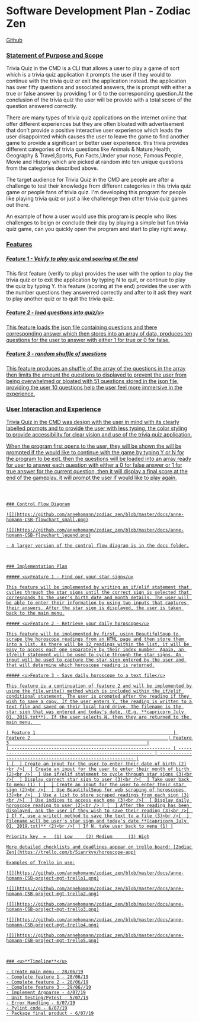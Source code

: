 # Software Development Plan - Zodiac Zen



[Github](https://github.com/blakes/ca_terminal_app)

### <u>Statement of Purpose and Scope</u>

Trivia Quiz in the CMD is a CLI that allows a user to play a game of sort which is a trivia quiz application it prompts the user if they would to continue with the trivia quiz or exit the application instead. the application has over fifty questions and associated answers, the is prompt with either a true or false answer by providing 1 or 0 to the corresponding question.At the conclusion of the trivia quiz the user will be provide with a total score of the question answered correctly.

There are many types of trivia quiz applications on the internet online that offer different experiences but they are often bloated with advertisement that don't provide a positive interactive user experience which leads the user disappointed which causes the user to leave the game to find another game to provide a significant or better user experience. this trivia provides different categories of trivia questions like Animals & Nature,Health, Geography & Travel,Sports, Fun Facts,Under your nose, Famous People, Movie and History which are picked at random into ten unique questions from the categories described above.

The target audience for Trivia Quiz in the CMD are people are after a challenge to test their knowledge from different categories in this trivia quiz game or people fans of trivia quiz. I'm developing this program for people like playing trivia quiz or just a like challenege then other trivia quiz games out there.

An example of how a user would use this program is people who likes challenges to beign or conclude their day by playing a simple but fun trivia quiz game, can you quickly open the program and start to play right away.



### <u>Features</u>

##### <u>Feature 1 - Veirfy to play quiz and scoring at the end</u>

This first feature (verify to play) provides the user with the option to play the trivia quiz or to exit the application by typing N to quit, or continue to play the quiz by typing Y. this feature (scoring at the end) provides the user with the number questions they answerred correctly and after to it ask they want to play another quiz or to quit the trivia quiz.

##### <u>Feature 2 - load questions into quiz/u>

This feature loads the json file containing questions and there corresponding answer which then stores into an array of data, produces ten questions for the user to answer with either 1 for true or 0 for false.

##### <u>Feature 3 - random shuffle of questions</u>

This feature produces an shuffle of the array of the questions in the array then limits the amount the questions to displayed to prevent the user from being overwhelmed or bloated with 51 questions stored in the json file, providing the user 10 questions help the user feel more immersive in the experience.


### <u>User Interaction and Experience</u>

Trivia Quiz in the CMD was design with the user in mind with its clearly labelled prompts and to provide the user with less typing, the color styling to provide accessibility for clear vision and use of the trivia quiz application.  

When the program first opens to the user, they will be shown the will be prompted if the would like to continue with the game by typing Y or N for the program to be exit, then the questions will be loaded into an array ready for user to answer each question with either a 0 for false answer or 1 for true answer for the current question, then it will display a final score at the end of the gameplay, it will prompt the user if would like to play again.

```



### Control Flow Diagram

![](https://github.com/annehomann/zodiac_zen/blob/master/docs/anne-homann-CSB-flowchart_small.png)

![](https://github.com/annehomann/zodiac_zen/blob/master/docs/anne-homann-CSB-flowchart_legend.png)

- A larger version of the control flow diagram is in the docs folder.



### Implementation Plan

##### <u>Feature 1 - Find our your star sign</u>

This feature will be implemented by writing an if/elif statement that cycles through the star signs until the correct sign is selected that corresponds to the user's birth date and month details. The user will be able to enter their information by using two inputs that captures their answers. After the star sign is displayed, the user is taken back to the main menu.

##### <u>Feature 2 - Retrieve your daily horoscope</u>

This feature will be implemented by first, using BeautifulSoup to scrape the horoscope readings from an HTML page and then store them into a list. As there will be 12 readings within the list, it will be easy to access each one separately by their index number. Again, an if/elif statement will be used to cycle through the star signs. An input will be used to capture the star sign entered by the user and that will determine which horoscope reading is returned.

##### <u>Feature 3 - Save daily horoscope to a text file</u>

This feature is a continuation of feature 2 and will be implemented by using the file.write() method which is included within the if/elif conditional statement. The user is prompted after the reading if they wish to save a copy. If the user enters Y, the reading is written to a text file and saved on their local hard drive. The filename is the star sign that was entered and today's date, (E.g. **capricorn_July 01, 2019.txt**). If the user selects N, then they are returned to the main menu.   

| Feature 1                                                    | Feature 2                                                    | Feature 3                                                    |
| ------------------------------------------------------------ | ------------------------------------------------------------ | ------------------------------------------------------------ |
| [  ] Create an input for the user to enter their date of birth (2)<br />[  ] Create an input for the user to enter their month of birth (2)<br />[  ] Use if/elif statement to cycle through star signs (3)<br />[  ] Display correct star sign to user (3)<br />[  ] Take user back to menu (1) | [  ] Create an input for the user to enter their star sign (2)<br />[  ] Use BeautifulSoup for web scraping of horoscopes (3)<br />[  ] Use a list to store scraped readings from each sign (3)<br />[  ] Use indices to access each one (3)<br />[  ] Display daily horoscope reading to user (2)<br /> | [  ] After the reading has been displayed, ask the user if they wish to save their reading (3)<br />[  ] If Y, use a write() method to save the text to a file (3)<br />[  ] Filename will be user's star sign and today's date **(capricorn_July 01, 2019.txt)** (2)<br />[ ] If N, take user back to menu (1) |

Priority key  =   (1) Low     (2) Medium      (3) High

More detailed checklists and deadlines appear on trello board: [Zodiac Zen](https://trello.com/b/5ianrkvy/horoscope-app)

Examples of Trello in use:

![](https://github.com/annehomann/zodiac_zen/blob/master/docs/anne-homann-CSB-project-mgt-trello1.png)

![](https://github.com/annehomann/zodiac_zen/blob/master/docs/anne-homann-CSB-project-mgt-trello2.png)

![](https://github.com/annehomann/zodiac_zen/blob/master/docs/anne-homann-CSB-project-mgt-trello3.png)

![](https://github.com/annehomann/zodiac_zen/blob/master/docs/anne-homann-CSB-project-mgt-trello4.png)

![](https://github.com/annehomann/zodiac_zen/blob/master/docs/anne-homann-CSB-project-mgt-trello5.png)



### <u>**Timeline**</u>

- Create main menu - 28/06/19
- Complete feature 1 - 28/06/19
- Complete feature 2 - 28/06/19
- Complete feature 3 - 29/06//19
- Implement Argparse - 4/07/19
- Unit Testing/Pytest - 5/07/19
- Error Handling - 6/07/19
- Pylint code - 6/07/19
- Package final product - 6/07/19

